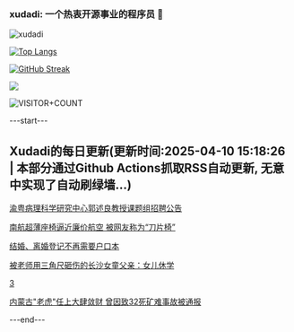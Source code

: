 ### xudadi: 一个热衷开源事业的程序员 👋

![xudadi](https://github-readme-stats-git-masterorgs-github-readme-stats-team.vercel.app/api?username=xudadi)

[![Top Langs](https://github-readme-stats.vercel.app/api/top-langs/?username=xudadi)](https://github.com/anuraghazra/github-readme-stats)

[![GitHub Streak](https://streak-stats.demolab.com?user=xudadi&locale=zh_Hans)](https://git.io/streak-stats)

![](https://raw.githubusercontent.com/xudadi/xudadi/main/assets/github-contribution-grid-snake.svg)

![VISITOR+COUNT](https://komarev.com/ghpvc/?username=xudadi&label=VISITOR+COUNT)


---start---

## Xudadi的每日更新(更新时间:2025-04-10 15:18:26 | 本部分通过Github Actions抓取RSS自动更新, 无意中实现了自动刷绿墙...)

[渝粤病理科学研究中心郭述良教授课题组招聘公告](https://www.gongkaoleida.com/article/2353924)

[南航超薄座椅逼近廉价航空 被网友称为“刀片椅”](https://m.163.com/news/article/JSPFJHIR05129QAF.html)

[结婚、离婚登记不再需要户口本](https://m.163.com/news/article/JSP9HU6P0530JPVV.html)

[被老师用三角尺砸伤的长沙女童父亲：女儿休学](https://m.163.com/news/article/JSPD31KK05129QAF.html)

[3](https://m.163.com/touch/news/sub/domestic)

[内蒙古"老虎"任上大肆敛财 曾因致32死矿难事故被通报](https://m.163.com/news/article/JSPCOILT051482MP.html)

---end---
